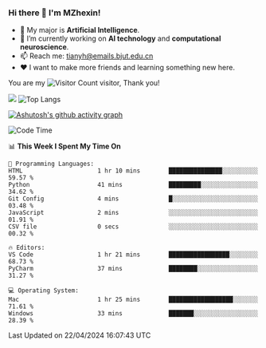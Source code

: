 ### Hi there 👋 I'm MZhexin!

- 💬 My major is **Artificial Intelligence**.
- 🔭 I’m currently working on **AI technology** and **computational neuroscience**.
- 📫 Reach me: <tianyh@emails.bjut.edu.cn> 
- :heart: I want to make more friends and learning something new here.

You are my ![Visitor Count](https://profile-counter.glitch.me/MZhexin/count.svg) visitor, Thank you!

 ![](https://github-readme-stats.vercel.app/api?username=MZhexin&show_icons=true&theme=transparent) ![Top Langs](https://github-readme-stats.vercel.app/api/top-langs/?username=MZhexin&layout=compact&theme=tokyonight) 

[![Ashutosh's github activity graph](https://github-readme-activity-graph.vercel.app/graph?username=MZhexin)](https://github.com/ashutosh00710/github-readme-activity-graph)



<!--START_SECTION:waka-->
![Code Time](http://img.shields.io/badge/Code%20Time-260%20hrs%2025%20mins-blue)

📊 **This Week I Spent My Time On** 

```text
💬 Programming Languages: 
HTML                     1 hr 10 mins        ███████████████░░░░░░░░░░   59.57 % 
Python                   41 mins             █████████░░░░░░░░░░░░░░░░   34.62 % 
Git Config               4 mins              █░░░░░░░░░░░░░░░░░░░░░░░░   03.48 % 
JavaScript               2 mins              ░░░░░░░░░░░░░░░░░░░░░░░░░   01.91 % 
CSV file                 0 secs              ░░░░░░░░░░░░░░░░░░░░░░░░░   00.32 % 

🔥 Editors: 
VS Code                  1 hr 21 mins        █████████████████░░░░░░░░   68.73 % 
PyCharm                  37 mins             ████████░░░░░░░░░░░░░░░░░   31.27 % 

💻 Operating System: 
Mac                      1 hr 25 mins        ██████████████████░░░░░░░   71.61 % 
Windows                  33 mins             ███████░░░░░░░░░░░░░░░░░░   28.39 % 
```


 Last Updated on 22/04/2024 16:07:43 UTC
<!--END_SECTION:waka-->


